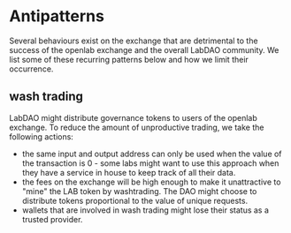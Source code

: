 # Antipatterns 
Several behaviours exist on the exchange that are detrimental to the success of the openlab exchange and the overall LabDAO community. We list some of these recurring patterns below and how we limit their occurrence. 

## wash trading 
LabDAO might distribute governance tokens to users of the openlab exchange. To reduce the amount of unproductive trading, we take the following actions:
* the same input and output address can only be used when the value of the transaction is 0 - some labs might want to use this approach when they have a service in house to keep track of all their data. 
* the fees on the exchange will be high enough to make it unattractive to "mine" the LAB token by washtrading. The DAO might choose to distribute tokens proportional to the value of unique requests.
* wallets that are involved in wash trading might lose their status as a trusted provider.
